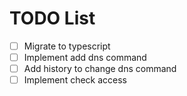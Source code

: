 # TODO List

- [ ] Migrate to typescript
- [ ] Implement add dns command
- [ ] Add history to change dns command
- [ ] Implement check access